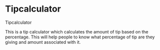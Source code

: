 Tipcalculator
=============

Tipcalculator

This is a tip calculator which calculates the amount of tip based on the percentage. This will help people to know what percentage of tip are they giving and amount associated with it.


